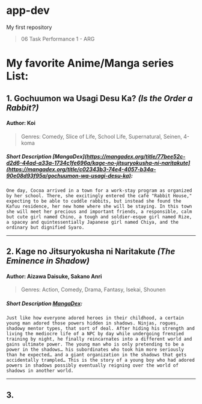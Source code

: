# app-dev
My first repository
>06 Task Performance 1 - ARG

# My favorite Anime/Manga series List:
## 1. Gochuumon wa Usagi Desu Ka? *(Is the Order a Rabbit?)*
  #### Author: Koi
  > Genres: Comedy, Slice of Life, School Life, Supernatural, Seinen, 4-koma
  ##### Short Description [MangaDex](https://mangadex.org/title/77bee52c-d2d6-44ad-a33a-1734c1fe696a/kage-no-jitsuryokusha-ni-naritakute](https://mangadex.org/title/c02343b3-74e4-4057-b34a-90e08d93f95a/gochuumon-wa-usagi-desu-ka):

`One day, Cocoa arrived in a town for a work-stay program as organized by her school. There, she excitingly entered the café "Rabbit House," expecting to be able to cuddle rabbits, but instead she found the Kafuu residence, her new home where she will be staying. In this town she will meet her precious and important friends, a responsible, calm but cute girl named Chino, a tough and soldier-esque girl named Rize, a spacey and quintessentially Japanese girl named Chiya, and the ordinary but dignified Syaro.`

---

## 2. Kage no Jitsuryokusha ni Naritakute *(The Eminence in Shadow)*
  #### Author: Aizawa Daisuke, Sakano Anri
  > Genres: Action, Comedy, Drama, Fantasy, Isekai, Shounen
  ##### Short Description [MangaDex](https://mangadex.org/title/77bee52c-d2d6-44ad-a33a-1734c1fe696a/kage-no-jitsuryokusha-ni-naritakute):
`Just like how everyone adored heroes in their childhood, a certain young man adored those powers hidden in shadows. Ninjas, rogues, shadowy mentor types, that sort of deal.
After hiding his strength and living the mediocre life of a NPC by day while undergoing frenzied training by night, he finally reincarnates into a different world and gains ultimate power.
The young man who is only pretending to be a power in the shadows… his subordinates who took him more seriously than he expected… and a giant organization in the shadows that gets accidentally trampled…
This is the story of a young boy who had adored powers in shadows possibly eventually reigning over the world of shadows in another world.`

---

## 3. 

